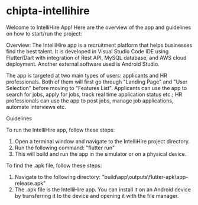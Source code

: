 # chipta-intellihire
Welcome to IntelliHire App! Here are the overview of the app and guidelines on how to start/run the project:

Overview:
The IntelliHire app is a recruitment platform that helps businesses find the best talent. It is developed in Visual Studio Code IDE using Flutter/Dart with integration of Rest API, MySQL database, and AWS cloud deployment. Another external software used is Android Studio.

The app is targeted at two main types of users: applicants and HR professionals. Both of them will first go through "Landing Page" and "User Selection" before moving to "Features List". Applicants can use the app to search for jobs, apply for jobs, track real time application status etc.; HR professionals can use the app to post jobs, manage job applications, automate interviews etc.

Guidelines

To run the IntelliHire app, follow these steps:

1. Open a terminal window and navigate to the IntelliHire project directory.
2. Run the following command:
"flutter run"
3. This will build and run the app in the simulator or on a physical device.

To find the .apk file, follow these steps:

1. Navigate to the following directory:
"build\app\outputs\flutter-apk\app-release.apk"
2. The .apk file is the IntelliHire app. You can install it on an Android device by transferring it to the device and opening it with the file manager.

